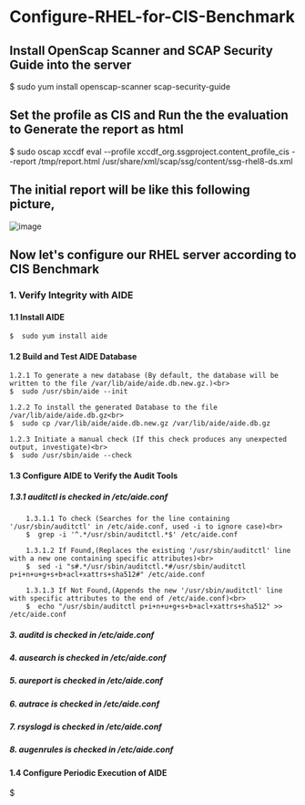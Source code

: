 # Configure-RHEL-for-CIS-Benchmark

## Install OpenScap Scanner and SCAP Security Guide into the server
$  sudo yum install openscap-scanner scap-security-guide

## Set the profile as CIS and Run the the evaluation to Generate the report as html
$  sudo oscap xccdf eval --profile xccdf_org.ssgproject.content_profile_cis --report /tmp/report.html /usr/share/xml/scap/ssg/content/ssg-rhel8-ds.xml

## The initial report will be like this following picture,
![image](https://github.com/Aththas/Configure-RHEL-for-CIS-Benchmark/assets/121440481/474247d5-007f-451a-9a6f-bbbac6be8aad)


## Now let's configure our RHEL server according to CIS Benchmark

### 1. Verify Integrity with AIDE

#### 1.1 Install AIDE
	$  sudo yum install aide

#### 1.2 Build and Test AIDE Database
	1.2.1 To generate a new database (By default, the database will be written to the file /var/lib/aide/aide.db.new.gz.)<br>
	$  sudo /usr/sbin/aide --init

	1.2.2 To install the generated Database to the file /var/lib/aide/aide.db.gz<br>
	$  sudo cp /var/lib/aide/aide.db.new.gz /var/lib/aide/aide.db.gz

	1.2.3 Initiate a manual check (If this check produces any unexpected output, investigate)<br>
	$  sudo /usr/sbin/aide --check

#### 1.3 Configure AIDE to Verify the Audit Tools
##### 1.3.1 auditctl is checked in /etc/aide.conf
  		1.3.1.1 To check (Searches for the line containing '/usr/sbin/auditctl' in /etc/aide.conf, used -i to ignore case)<br>
   		$  grep -i '^.*/usr/sbin/auditctl.*$' /etc/aide.conf

  		1.3.1.2 If Found,(Replaces the existing '/usr/sbin/auditctl' line with a new one containing specific attributes)<br>
   		$  sed -i "s#.*/usr/sbin/auditctl.*#/usr/sbin/auditctl p+i+n+u+g+s+b+acl+xattrs+sha512#" /etc/aide.conf

  		1.3.1.3 If Not Found,(Appends the new '/usr/sbin/auditctl' line with specific attributes to the end of /etc/aide.conf)<br>
   		$  echo "/usr/sbin/auditctl p+i+n+u+g+s+b+acl+xattrs+sha512" >> /etc/aide.conf


	

##### 3. auditd is checked in /etc/aide.conf
##### 4. ausearch is checked in /etc/aide.conf
##### 5. aureport is checked in /etc/aide.conf
##### 6. autrace is checked in /etc/aide.conf
##### 7. rsyslogd is checked in /etc/aide.conf
##### 8. augenrules is checked in /etc/aide.conf

#### 1.4 Configure Periodic Execution of AIDE
$

